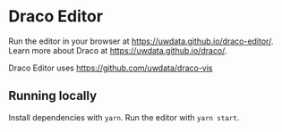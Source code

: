 # Draco Editor

Run the editor in your browser at https://uwdata.github.io/draco-editor/. Learn more about Draco at https://uwdata.github.io/draco/.

Draco Editor uses https://github.com/uwdata/draco-vis

## Running locally

Install dependencies with `yarn`. Run the editor with `yarn start`.
